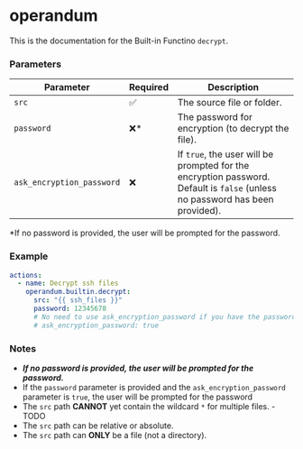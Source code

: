 # operandum
This is the documentation for the Built-in Functino `decrypt`.

### Parameters
| Parameter | Required | Description |
| --- | --- | --- |
| `src` | ✅ | The source file or folder. |
| `password` | ❌* | The password for encryption (to decrypt the file). |
| `ask_encryption_password` | ❌ | If `true`, the user will be prompted for the encryption password. Default is `false` (unless no password has been provided). |

*If no password is provided, the user will be prompted for the password.

### Example
```yaml
actions:
  - name: Decrypt ssh files
    operandum.builtin.decrypt:
      src: "{{ ssh_files }}"
      password: 12345678
      # No need to use ask_encryption_password if you have the password
      # ask_encryption_password: true
```

### Notes
- ***If no password is provided, the user will be prompted for the password.***
- If the `password` parameter is provided and the `ask_encryption_password` parameter is `true`,
the user will be prompted for the password
- The `src` path **CANNOT** yet contain the wildcard `*` for multiple files. - TODO
- The `src` path can be relative or absolute.
- The `src` path can **ONLY** be a file (not a directory).
